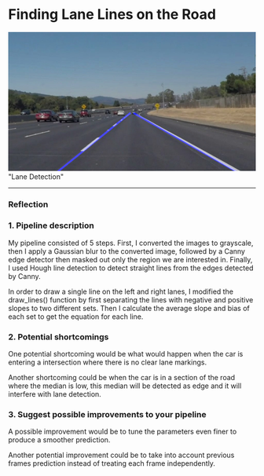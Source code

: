 # **Finding Lane Lines on the Road** 


[//]: # (Image References)

![image1](./test_images_output/solidWhiteCurve.jpg) "Lane Detection"

---

### Reflection

### 1. Pipeline description

My pipeline consisted of 5 steps. First, I converted the images to grayscale, then I apply a Gaussian
blur to the converted image, followed by a Canny edge detector then masked out only the region we are
interested in. Finally, I used Hough line detection to detect straight lines from the edges detected by
Canny.

In order to draw a single line on the left and right lanes, I modified the draw_lines() function by first
separating the lines with negative and positive slopes to two different sets. Then I calculate the average
slope and bias of each set to get the equation for each line.


### 2. Potential shortcomings


One potential shortcoming would be what would happen when the car is entering a intersection where
there is no clear lane markings.

Another shortcoming could be when the car is in a section of the road where the median is low, this
median will be detected as edge and it will interfere with lane detection.


### 3. Suggest possible improvements to your pipeline

A possible improvement would be to tune the parameters even finer to produce a smoother prediction.

Another potential improvement could be to take into account previous frames prediction instead of
treating each frame independently.
